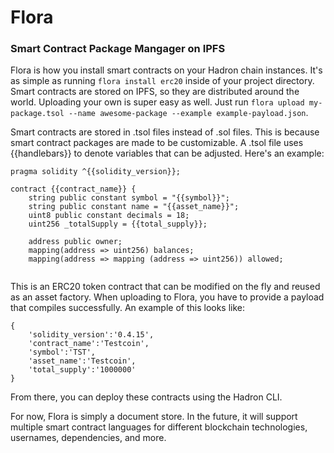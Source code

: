 # Flora
### Smart Contract Package Mangager on IPFS

Flora is how you install smart contracts on your Hadron chain instances. It's as simple as running `flora install erc20` inside of your project directory. Smart contracts are stored on IPFS, so they are distributed around the world. Uploading your own is super easy as well. Just run ```flora upload my-package.tsol --name awesome-package --example example-payload.json```.

Smart contracts are stored in .tsol files instead of .sol files. This is because smart contract packages are made to be customizable. A .tsol file uses {{handlebars}} to denote variables that can be adjusted. Here's an example:

```
pragma solidity ^{{solidity_version}};

contract {{contract_name}} {
    string public constant symbol = "{{symbol}}";
    string public constant name = "{{asset_name}}";
    uint8 public constant decimals = 18;
    uint256 _totalSupply = {{total_supply}};

    address public owner;
    mapping(address => uint256) balances;
    mapping(address => mapping (address => uint256)) allowed;
    
```

This is an ERC20 token contract that can be modified on the fly and reused as an asset factory. When uploading to Flora, you have to provide a payload that compiles successfully. An example of this looks like:

```
{
    'solidity_version':'0.4.15',
    'contract_name':'Testcoin',
    'symbol':'TST',
    'asset_name':'Testcoin',
    'total_supply':'1000000'
}
```

From there, you can deploy these contracts using the Hadron CLI.

For now, Flora is simply a document store. In the future, it will support multiple smart contract languages for different blockchain technologies, usernames, dependencies, and more.